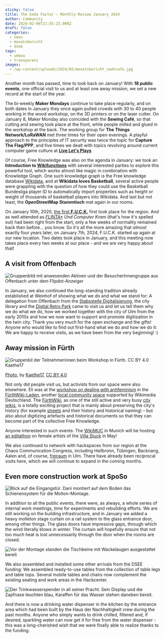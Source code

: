```yaml
---
sticky: false
title: The Soda Factor – Monthly Review January 2024
author: Community
date: 2024-02-06T21:55:23.000Z
draft: false
categories:
  - news
  - monatsbericht
  - dsee
tags:
  - umbau
  - transparenz
images: 
  - /wp-content/uploads/2024/02/monatsbericht_naehcafe.jpg
---
```


Another month has passed, time to look back on January! With **18 public events**, one official visit to us and at least one away mission, we set a new record at the start of the year.

The bi-weekly **Maker Mondays** continue to take place regularly, and on both dates in January they once again pulled crowds with 30 to 40 people working in the wood workshop, on the 3D printers or on the laser cutter. On January 8, Maker Monday also coincided with the **Sewing Café**, so that cutting and sewing took place at the front, while people milled and glued in the workshop at the back. The working group for **The Things Network/LoRaWAN** met three times for their open evenings. A playful approach to the principles of IT security was twice the topic for **Capture The Flag/PPP**, and five times we dealt with topics revolving around current computer game culture at [**Live Let's Plays**](https://defcon.social/@LLP222)


Of course, Free Knowledge was also on the agenda in January: we took an **Introduction to [Wikifunctions](https://de.wikipedia.org/wiki/Wikipedia:Wikifunctions)** with several interested parties to explore this powerful tool, which works almost like magic in combination with Knowledge Graph. One such knowledge graph is the Free knowledge database [Wikidata](https://www.wikidata.org/wiki/Wikidata:Main_Page), and at **Wikidata loves Basketball**,  several active people were grappling with the question of how they could use the Basketball Bundesliga player ID to automatically import properties such as height or weight of thousands of basketball players into Wikidata. And last but not least, the **OpenStreetMap Stammtisch** met again in our rooms.

On January 10th, 2020, [the first **F.U.C.K.**](/neu-f-u-c-k-frauen-und-computer-kram-ulm-treffen/) first took place for the region. And as well attended as *[FLINTA\*](https://de.wikipedia.org/wiki/FLINTA*) Und Computer Kram* (that's how it's spelled out) had been right from the start, only a few weeks of normality remained back then before… you know. So it's all the more amazing that *almost* exactly four years later, on January 7th, 2024, F.U.C.K. started up again at our new location. Two dates took place in January, and this meeting now takes place every two weeks at our place - and we are very happy about that!

## A visit from Offenbach

![Gruppenbild mit anwesenden Aktiven und der BesucherInnengruppe aus Offenbach unter dem Flipdot-Anzeiger](/wp-content/uploads/2024/02/monatsbericht_of.jpg)


In January, we also continued the long-standing tradition already established at Weinhof of showing what we do and what we stand for: A delegation from Offenbach from the [Stabsstelle Digitalisierung](https://www.offenbach.de/vv/oe/verwaltung/stabsstelle-digitalisierung.php), the city library and the [Digital Retro Park](https://www.digitalretropark.net/) came to visit us and let us tell them why we do what we do, how we worked together with the city of Ulm from the early 2010s and how we now want to support and promote digitization in the twin city. Thank you very much for the open exchange and the gifts! Anyone who would like to find out first-hand what we do and how we do it: We are happy to receive visits, as we have been from the very beginning! :)

## Away mission in Fürth

![Gruppenbil der Teilnehmerinnen beim Workshop in Fürth. CC BY 4.0 Kaethe17](/wp-content/uploads/2024/02/monatsbericht_fuerth.jpg)


[Photo](https://commons.wikimedia.org/wiki/File:Ws-umgang-mit-antifeminismus-fuerthwiki.jpg), by [Kaethe17](https://commons.wikimedia.org/wiki/User:Kaethe17), [CC BY 4.0](https://creativecommons.org/licenses/by/4.0/legalcode)

Not only did people visit us, but activists from our space were also elsewhere. Eli was at the [workshop on dealing with antifeminism](https://de.m.wikipedia.org/wiki/Wikipedia:F%C3%BCrthWiki-Laden/Workshop_zum_Umgang_mit_Antifeminismus_/_Frauen-Vernetzungstreffen_S%C3%BCd) in the [FürthWiki-Laden](https://de.m.wikipedia.org/wiki/Wikipedia:F%C3%BCrthWiki-Laden), another [local community space](https://de.wikipedia.org/wiki/Wikipedia:F%C3%B6rderung/Lokale_Community-R%C3%A4ume) supported by Wikimedia Deutschland. The [FürthWiki](https://www.fuerthwiki.de/wiki/index.php/Hauptseite), as one of the still active and very busy [city wikis](https://de.wikipedia.org/wiki/Regiowiki), is a totally exciting project that is mainly about preserving the city's history (for example [streets](https://www.fuerthwiki.de/wiki/index.php/Kategorie:Stra%C3%9Fen) and their history and historical naming) – but also about digitizing artefacts and historical documents so that they can become part of the collective Free Knowledge.


Anyone interested in such events: The [WikiMUC](https://de.wikipedia.org/wiki/Wikipedia:WikiMUC) in Munich will be hosting [an editathon](https://de.wikipedia.org/wiki/Wikipedia:WikiMUC/2024-05-11_Editathon:_K%C3%BCnstlerinnen_der_Villa_Stuck) on female artists of the [Villa Stuck](https://de.wikipedia.org/wiki/Villa_Stuck) in May!

We also continued to network with hackspaces from our region at the Chaos Communication Congress, including Heilbronn, Tübingen, Backnang, Aalen and, of course, [freiraum](https://www.ulm.ccc.de/about/) in Ulm. There have already been reciprocal visits here, which we will continue to expand in the coming months.


## Even more construction work at SpoSo

![Blick auf die Eingangstür. Dani montiert auf dem Boden das Schienensystem für die Molton-Montage.](/wp-content/uploads/2024/02/monatsbericht_molton.jpg)


In addition to all the public events, there were, as always, a whole series of internal work meetings, time for experiments and rebuilding efforts. We are still working on the building infrastructure, and in January we added a heavy molleton stage curtain on a rail system to the glass entrance door, among other things. The glass doors have impressive gaps, through which the wind literally blows in winter. The curtain will hopefully ensure that not too much heat is lost unnecessarily through the door when the rooms are closed.

![Vor der Montage standen die Tischbeine mit Wackelaugen ausgestattet bereit](/wp-content/uploads/2024/02/monatsbericht_tischbeine.jpg)


We also assembled and installed some other arrivals from the DSEE funding: We assembled ready-to-use tables from the collection of table legs and table tops. Several mobile tables and chairs now complement the existing seating and work areas in the Hackcenter. 

![Der Trinkwasserspender in all seiner Pracht. Sein Display und die Zapfnase leuchten blau, Karaffen für das Wasser stehen daneben bereit.](/wp-content/uploads/2024/02/monatsbericht_sprudler.jpg)


And there is now a drinking water dispenser in the kitchen by the entrance area which had been built by the Haus der Nachhaltigkeit crew during the past months. Anyone who simply wants to drink chilled, filtered and, if desired, sparkling water can now get it for free from the water dispenser - this was a long-cherished wish that we were finally able to realize thanks to the funding.
